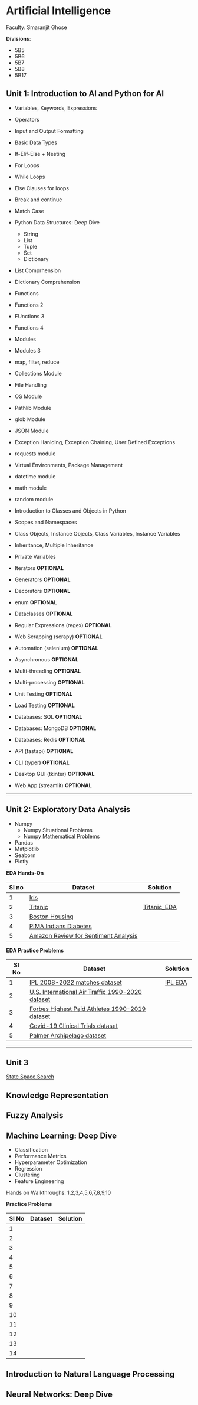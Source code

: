 # Artificial Intelligence

Faculty: Smaranjit Ghose

**Divisions**:
- 5B5
- 5B6
- 5B7
- 5B8
- 5B17




## Unit 1: Introduction to AI and Python for AI

- Variables, Keywords, Expressions
- Operators
- Input and Output Formatting
- Basic Data Types
- If-Elif-Else + Nesting
- For Loops
- While Loops
- Else Clauses for loops
- Break and continue
- Match Case
- Python Data Structures: Deep Dive
    - String
    - List
    - Tuple
    - Set
    - Dictionary
- List Comprhension
- Dictionary Comprehension
- Functions
- Functions 2
- FUnctions 3
- Functions 4
- Modules
- Modules 3
- map, filter, reduce
- Collections Module
- File Handling
- OS Module
- Pathlib Module
- glob Module
- JSON Module
- Exception Hanlding, Exception Chaining, User Defined Exceptions
- requests module
- Virtual Environments, Package Management
- datetime module
- math module
- random module

- Introduction to Classes and Objects in Python
- Scopes and Namespaces
- Class Objects, Instance Objects, Class Variables, Instance Variables
- Inheritance, Multiple Inheritance
- Private Variables


- Iterators **OPTIONAL**
- Generators **OPTIONAL**
- Decorators **OPTIONAL**
- enum **OPTIONAL**
- Dataclasses **OPTIONAL**
- Regular Expressions (regex) **OPTIONAL**

- Web Scrapping (scrapy) **OPTIONAL**

- Automation (selenium) **OPTIONAL**

- Asynchronous **OPTIONAL**

- Multi-threading **OPTIONAL**

- Multi-processing **OPTIONAL**

- Unit Testing **OPTIONAL**

- Load Testing **OPTIONAL**

- Databases: SQL **OPTIONAL** 

- Databases: MongoDB **OPTIONAL**

- Databases: Redis **OPTIONAL**

- API (fastapi) **OPTIONAL**

- CLI (typer) **OPTIONAL**

- Desktop GUI (tkinter) **OPTIONAL**

- Web App (streamlit) **OPTIONAL**



---

## Unit 2: Exploratory Data Analysis

- Numpy
    - Numpy Situational Problems  
    - [Numpy Mathematical Problems](./Numpy_Mathematical_Problems.ipynb)
- Pandas
- Matplotlib
- Seaborn
- Plotly

**EDA Hands-On** 

|Sl no | Dataset | Solution|
|------|---------|---------|
|1|[Iris](https://www.kaggle.com/datasets/uciml/iris)||
|2|[Titanic](https://www.kaggle.com/competitions/titanic)| [Titanic_EDA](./EDA_Problems/Titanic_EDA.ipynb)|
|3|[Boston Housing](https://www.kaggle.com/c/boston-housing)||
|4|[PIMA Indians Diabetes](https://www.kaggle.com/datasets/uciml/pima-indians-diabetes-database)||
|5|[Amazon Review for Sentiment Analysis](https://www.kaggle.com/datasets/bittlingmayer/amazonreviews)||


**EDA Practice Problems**

|Sl No|Dataset|Solution|
|-----|-------|--------|
| 1 | [IPL 2008-2022 matches dataset](https://www.kaggle.com/datasets/vora1011/ipl-2008-to-2021-all-match-dataset) | [IPL EDA](./EDA_Problems/IPL_EDA.ipynb) | 
| 2 | [U.S. International Air Traffic 1990-2020 dataset ](https://www.kaggle.com/datasets/parulpandey/us-international-air-traffic-data)| | 
| 3 | [Forbes Highest Paid Athletes 1990-2019 dataset](https://www.kaggle.com/datasets/parulpandey/forbes-highest-paid-athletes-19902019) | | 
| 4 | [Covid-19 Clinical Trials dataset](https://www.kaggle.com/datasets/parulpandey/covid19-clinical-trials-dataset) | | 
| 5 | [Palmer Archipelago dataset](https://www.kaggle.com/datasets/parulpandey/palmer-archipelago-antarctica-penguin-data)| | 

---

## Unit 3

[State Space Search](https://docs.google.com/presentation/d/1RWcXZaFgThKbOM9FM3CF5n7nMAgfsE83FDUiGRMaDKI/edit?usp=sharing)

## Knowledge Representation

## Fuzzy Analysis

## Machine Learning: Deep Dive

- Classification
- Performance Metrics
- Hyperparameter Optimization
- Regression
- Clustering
- Feature Engineering


Hands on Walkthroughs: 1,2,3,4,5,6,7,8,9,10

**Practice Problems**

|Sl No|Dataset|Solution|
|-----|-------|--------|
| 1 |  | | 
| 2 | | | 
| 3 | | | 
| 4 | | | 
| 5 | | | 
| 6 | | | 
| 7 | | | 
| 8 | | | 
| 9 | | |
|10 | | |
| 11 | | |
| 12 | | |
| 13 | | |
| 14 | | |

## Introduction to Natural Language Processing


## Neural Networks: Deep Dive

